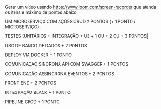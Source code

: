 Gerar um vídeo usando https://www.loom.com/screen-recorder que atenda os itens e máximo de pontos abaixo

UM MICROSERVIÇO COM AÇÕES CRUD            2 PONTOS
                                          (+ 1 PONTO / MICROSERVIÇO) .

TESTES (UNITÁRIOS + INTEGRAÇÃO + UI)      + 1  OU + 2 OU + 3 PONTOS

USO DE BANCO DE DADOS                     + 2 PONTOS

DEPLOY VIA DOCKER                         + 1 PONTO

COMUNICAÇÃO SINCRONA API	COM SWAGGER     + 1 PONTOS

COMUNICAÇÃO ASSINCRONA EVENTOS            + 2 PONTOS

FRONT END                                 + 2 PONTOS

INTEGRAÇÃO SLACK                          + 1 PONTO

PIPELINE CI/CD                            + 1 PONTO
